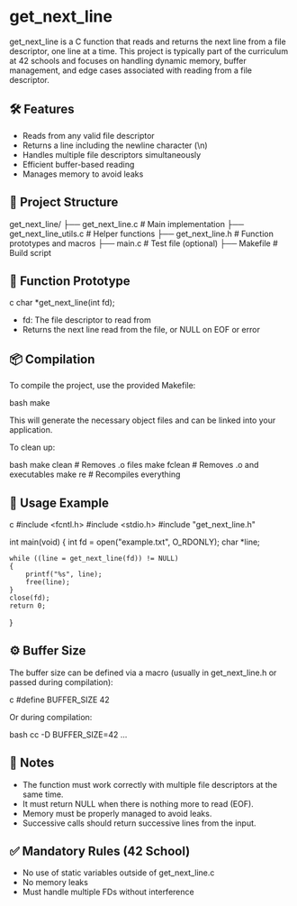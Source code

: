 # get_next_line

get_next_line is a C function that reads and returns the next line from a file descriptor, one line at a time. This project is typically part of the curriculum at 42 schools and focuses on handling dynamic memory, buffer management, and edge cases associated with reading from a file descriptor.

## 🛠 Features

- Reads from any valid file descriptor
- Returns a line including the newline character (\n)
- Handles multiple file descriptors simultaneously
- Efficient buffer-based reading
- Manages memory to avoid leaks

## 📁 Project Structure


get_next_line/
├── get_next_line.c          # Main implementation
├── get_next_line_utils.c    # Helper functions
├── get_next_line.h          # Function prototypes and macros
├── main.c                   # Test file (optional)
├── Makefile                 # Build script


## 📌 Function Prototype

c
char *get_next_line(int fd);


- fd: The file descriptor to read from
- Returns the next line read from the file, or NULL on EOF or error

## 📦 Compilation

To compile the project, use the provided Makefile:

bash
make


This will generate the necessary object files and can be linked into your application.

To clean up:

bash
make clean      # Removes .o files
make fclean     # Removes .o and executables
make re         # Recompiles everything


## 🚀 Usage Example

c
#include <fcntl.h>
#include <stdio.h>
#include "get_next_line.h"

int main(void)
{
    int fd = open("example.txt", O_RDONLY);
    char *line;

    while ((line = get_next_line(fd)) != NULL)
    {
        printf("%s", line);
        free(line);
    }
    close(fd);
    return 0;
}


## ⚙ Buffer Size

The buffer size can be defined via a macro (usually in get_next_line.h or passed during compilation):

c
#define BUFFER_SIZE 42


Or during compilation:

bash
cc -D BUFFER_SIZE=42 ...


## 📑 Notes

- The function must work correctly with multiple file descriptors at the same time.
- It must return NULL when there is nothing more to read (EOF).
- Memory must be properly managed to avoid leaks.
- Successive calls should return successive lines from the input.

## ✅ Mandatory Rules (42 School)

- No use of static variables outside of get_next_line.c
- No memory leaks
- Must handle multiple FDs without interference
